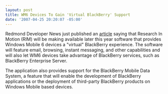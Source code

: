 ```yaml
---
layout: post
title: WM6 Devices To Gain 'Virtual BlackBerry' Support
date: '2007-04-25 20:20:07 -05:00'
---
```


Redmond Developer News just published an [article](http://reddevnews.com/news/article.aspx?editorialsid=8484) saying that Research In Motion (RIM) will be making available later this year software that provides Windows Mobile 6 devices a "virtual" BlackBerry experience. The software will feature email, browsing, instant messaging, and other capabilities and will also let WM6 devices take advantage of BlackBerry services, such as BlackBerry Enterprise Server.

The application also provides support for the BlackBerry Mobile Data System, a feature that will enable the development of BlackBerry applications or the deployment of third-party BlackBerry products on Windows Mobile based devices.
